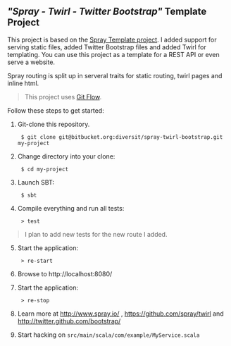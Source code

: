## _"Spray - Twirl - Twitter Bootstrap"_ Template Project

This project is based on the [Spray Template project](https://github.com/spray/spray-template).
I added support for serving static files, added Twitter Bootstrap files and added Twirl for templating.
You can use this project as a template for a REST API or even serve a website.

Spray routing is split up in serveral traits for static routing, twirl pages and inline html.

>This project uses [Git Flow](https://github.com/nvie/gitflow).

Follow these steps to get started:

1. Git-clone this repository.

        $ git clone git@bitbucket.org:diversit/spray-twirl-bootstrap.git my-project

2. Change directory into your clone:

        $ cd my-project

3. Launch SBT:

        $ sbt

4. Compile everything and run all tests:

        > test
> I plan to add new tests for the new route I added.

5. Start the application:

        > re-start

6. Browse to http://localhost:8080/

7. Start the application:

        > re-stop

8. Learn more at http://www.spray.io/ , https://github.com/spray/twirl and http://twitter.github.com/bootstrap/

9. Start hacking on `src/main/scala/com/example/MyService.scala`